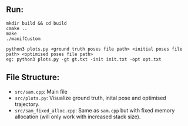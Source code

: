 ## Run:

```
mkdir build && cd build
cmake ..
make                                              
./manifCustom
```                   

```
python3 plots.py <ground truth poses file path> <initial poses file path> <optimised poses file path>
eg: python3 plots.py -gt gt.txt -init init.txt -opt opt.txt
```

## File Structure:
* `src/sam.cpp`: Main file                     
* `src/plots.py`: Visualize ground truth, inital pose and optimised trajectory.
* `src/sam_fixed_alloc.cpp`: Same as `sam.cpp` but with fixed memory allocation (will only work with increased stack size).

